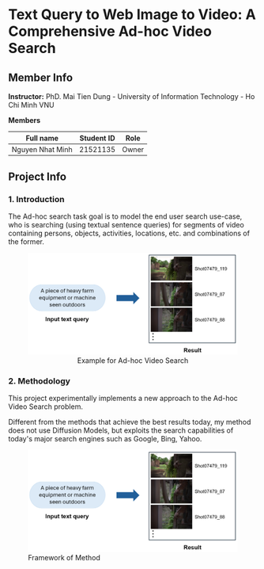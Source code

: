 # Text Query to Web Image to Video: A Comprehensive Ad-hoc Video Search
## Member Info 
**Instructor:** PhD. Mai Tien Dung - University of Information Technology - Ho Chi Minh VNU

**Members**

|     Full name     | Student ID |  Role  |
| :---------------: | :--------: |  :---: |
| Nguyen Nhat Minh  | 21521135   |  Owner |
## Project Info
### 1. Introduction
The Ad-hoc search task goal is to model the end user search use-case, who is searching (using textual sentence queries) for segments of video containing persons, objects, activities, locations, etc. and combinations of the former.  

<figure align="center">
  <img src="images/MinhHoaAVS.png" width="500" alt="MinhHoaAVS">
  <figcaption> Example for Ad-hoc Video Search </figcaption>
</figure>

### 2. Methodology
This project experimentally implements a new approach to the Ad-hoc Video Search problem. 

Different from the methods that achieve the best results today, my method does not use Diffusion Models, but exploits the search capabilities of today's major search engines such as Google, Bing, Yahoo.
<p align="center">
    <figure>
        <img src="images/MinhHoaAVS.png" width="900" alt="Framework">
        <figcaption> Framework of Method </figcaption>
    </figure>
</p>